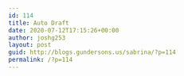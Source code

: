 ```yaml
---
id: 114
title: Auto Draft
date: 2020-07-12T17:15:26+00:00
author: joshg253
layout: post
guid: http://blogs.gundersons.us/sabrina/?p=114
permalink: /?p=114
---
```

